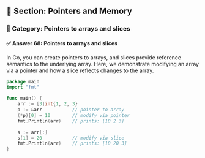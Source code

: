 ## 📘 Section: Pointers and Memory  
### 🔹 Category: Pointers to arrays and slices  
#### ✅ Answer 68: Pointers to arrays and slices

In Go, you can create pointers to arrays, and slices provide reference semantics to the underlying array. Here, we demonstrate modifying an array via a pointer and how a slice reflects changes to the array.

```go
package main
import "fmt"

func main() {
    arr := [3]int{1, 2, 3}
    p := &arr           // pointer to array
    (*p)[0] = 10        // modify via pointer
    fmt.Println(arr)    // prints: [10 2 3]

    s := arr[:]
    s[1] = 20           // modify via slice
    fmt.Println(arr)    // prints: [10 20 3]
}
```
